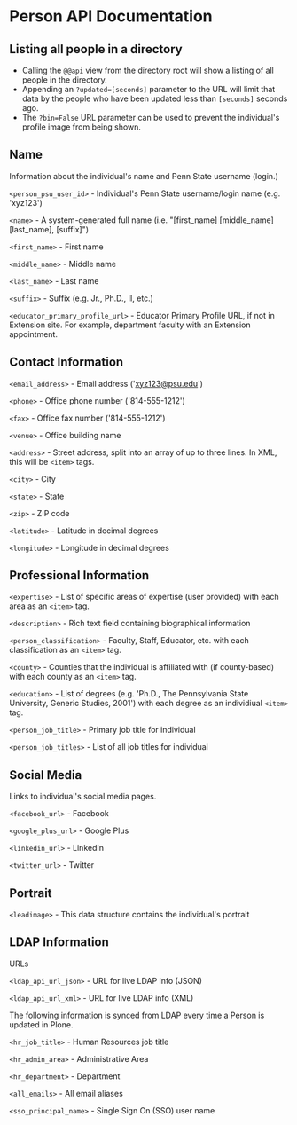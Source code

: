 # Person API Documentation

## Listing all people in a directory

 * Calling the `@@api` view from the directory root will show a listing of all people in the directory.
 * Appending an `?updated=[seconds]` parameter to the URL will limit that data by the people who have been updated less than `[seconds]` seconds ago.
 * The `?bin=False` URL parameter can be used to prevent the individual's profile image from being shown.

## Name

Information about the individual's name and Penn State username (login.)

`<person_psu_user_id>` - Individual's Penn State username/login name (e.g. 'xyz123')

`<name>` - A system-generated full name (i.e. "[first_name] [middle_name] [last_name], [suffix]")

`<first_name>` - First name

`<middle_name>` - Middle name

`<last_name>` - Last name

`<suffix>` - Suffix (e.g. Jr., Ph.D., II, etc.)

`<educator_primary_profile_url>` - Educator Primary Profile URL, if not in Extension site.  For example, department faculty with an Extension appointment.


## Contact Information

`<email_address>` - Email address ('xyz123@psu.edu')

`<phone>` - Office phone number ('814-555-1212')

`<fax>` - Office fax number ('814-555-1212')

`<venue>` - Office building name

`<address>` - Street address, split into an array of up to three lines.  In XML, this will be `<item>` tags.

`<city>` - City

`<state>` - State

`<zip>` - ZIP code

`<latitude>` - Latitude in decimal degrees

`<longitude>` - Longitude in decimal degrees


## Professional Information

`<expertise>` - List of specific areas of expertise (user provided) with each area as an `<item>` tag.

`<description>` - Rich text field containing biographical information

`<person_classification>` - Faculty, Staff, Educator, etc. with each classification as an `<item>` tag.

`<county>` - Counties that the individual is affiliated with (if county-based) with each county as an `<item>` tag.

`<education>` - List of degrees (e.g. 'Ph.D., The Pennsylvania State University, Generic Studies, 2001') with each degree as an individiual `<item>` tag.

`<person_job_title>` - Primary job title for individual

`<person_job_titles>` - List of all job titles for individual


## Social Media

Links to individual's social media pages.

`<facebook_url>` - Facebook

`<google_plus_url>` - Google Plus

`<linkedin_url>` - LinkedIn

`<twitter_url>` - Twitter


## Portrait

`<leadimage>` - This data structure contains the individual's portrait


## LDAP Information

URLs

`<ldap_api_url_json>` - URL for live LDAP info (JSON)

`<ldap_api_url_xml>` - URL for live LDAP info (XML)

The following information is synced from LDAP every time a Person is updated in Plone.

`<hr_job_title>` - Human Resources job title

`<hr_admin_area>` - Administrative Area

`<hr_department>` - Department

`<all_emails>` - All email aliases

`<sso_principal_name>` - Single Sign On (SSO) user name
